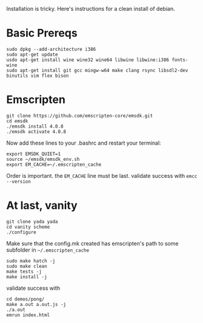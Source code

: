Installation is tricky. Here's instructions for a clean install of debian.

# Basic Prereqs

```
sudo dpkg --add-architecture i386
sudo apt-get update
usdo apt-get install wine wine32 wine64 libwine libwine:i386 fonts-wine
sudo apt-get install git gcc mingw-w64 make clang rsync libsdl2-dev binutils vim flex bison
```

# Emscripten

```
git clone https://github.com/emscripten-core/emsdk.git
cd emsdk
./emsdk install 4.0.8
./emsdk activate 4.0.8
```

Now add these lines to your .bashrc and restart your terminal:
```
export EMSDK_QUIET=1
source ~/emsdk/emsdk_env.sh
export EM_CACHE=~/.emscripten_cache
```
Order is important. the `EM_CACHE` line must be last. validate success with `emcc --version`

# At last, vanity

```
git clone yada yada
cd vanity scheme
./configure
```
Make sure that the config.mk created has emscripten's path to some subfolder in `~/.emscripten_cache`
```
sudo make hatch -j
sudo make clean
make tests -j
make install -j
```

validate success with
```
cd demos/pong/
make a.out a.out.js -j
./a.out
emrun index.html
```
